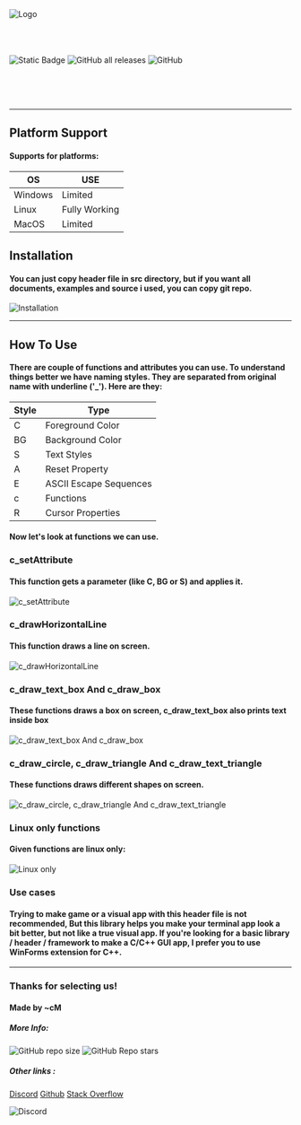 <img src='assets/logo.png' alt='Logo' title='Logo'>

<br>
<br>
<br>
<br>

![Static Badge](https://img.shields.io/badge/Language-C-blue) 
![GitHub all releases](https://img.shields.io/github/downloads/cMardc/Customizable-Console/total)
![GitHub](https://img.shields.io/github/license/cMardc/Customizable-Console)

<br>
<br>
<br>

<hr>
<h2>Platform Support</h2>
<h4>Supports for platforms: </h4>

| OS       | USE                    |
| -------- | ---------------------- | 
| Windows  | Limited                |
| Linux    | Fully Working          |
| MacOS    | Limited                |



<h2>Installation</h2>

<h4>You can just copy header file in src directory, but if you want all documents, examples and source i used, you can copy git repo.</h4>
<img src='assets/installation.png' alt='Installation' title='Installation'>

<hr>
<h2>How To Use</h2>
<h4>There are couple of functions and attributes you can use. To understand things better we have naming styles. They are separated from original name with underline ('_'). Here are they: </h4>

| Style    | Type                   |
| -------- | ---------------------- | 
| C        | Foreground Color       |
| BG       | Background Color       |
| S        | Text Styles            |
| A        | Reset Property         |
| E        | ASCII Escape Sequences |
| c        | Functions              |
| R        | Cursor Properties      |


<h4>Now let's look at functions we can use.</h4>
<h3>c_setAttribute</h3>
<h4>This function gets a parameter (like C, BG or S) and applies it.</h4>
<img src='assets/setAttribute.png' alt='c_setAttribute' title='c_setAttribute'>

<h3>c_drawHorizontalLine</h3>
<h4>This function draws a line on screen.</h4>
<img src='assets/drawHorizontalLine.png' alt='c_drawHorizontalLine' title='c_drawHorizontalLine'>

<h3>c_draw_text_box And c_draw_box</h3>
<h4>These functions draws a box on screen, c_draw_text_box also prints text inside box</h4>
<img src='assets/draw_text_box.png' alt='c_draw_text_box And c_draw_box' title='c_draw_text_box And c_draw_box'>

<h3>c_draw_circle, c_draw_triangle And c_draw_text_triangle</h3>
<h4>These functions draws different shapes on screen.</h4>
<img src='assets/Shapes.png' alt='c_draw_circle, c_draw_triangle And c_draw_text_triangle' title='c_draw_circle, c_draw_triangle And c_draw_text_triangle'>

<h3>Linux only functions</h3>
<h4>Given functions are linux only:</h4>
<img src='assets/LinuxOnly.png' alt='Linux only' title='linux only'>

<h3>Use cases</h3>
<h4>Trying to make game or a visual app with this header file is not recommended, But this library helps you make your terminal app look a bit better, but not like a true visual app. If you're looking for a basic library / header / framework to make a C/C++ GUI app, I prefer you to use WinForms extension for C++.</h4>

<hr>
<h3>Thanks for selecting us!</h3>
<h4>Made by ~cM</h4>
<h5>More Info: </h5>

![GitHub repo size](https://img.shields.io/github/repo-size/cMardc/Customizable-Console)
![GitHub Repo stars](https://img.shields.io/github/stars/cMardc/Customizable-Console)



<h5>Other links : </h5>
<a href="https://discord.gg/5W4XtHkc6g">Discord</a>
<a href="https://github.com/cMardc">Github</a>
<a href="https://stackoverflow.com/users/21458468/merd-ceferzade">Stack Overflow</a>


![Discord](https://img.shields.io/discord/1051030547402588170)

